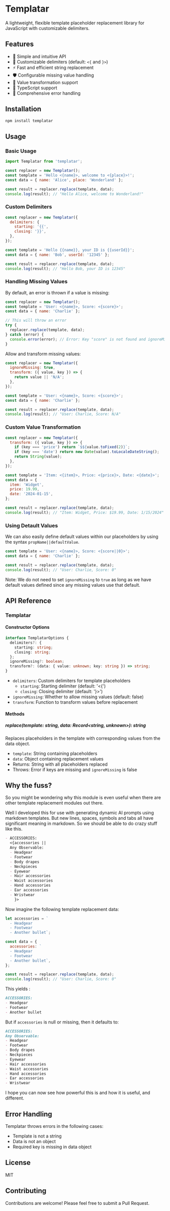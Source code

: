 <!--
 Copyright (c) 2024 Anthony Mugendi

 This software is released under the MIT License.
 https://opensource.org/licenses/MIT
-->

# Templatar

A lightweight, flexible template placeholder replacement library for JavaScript with customizable delimiters.

## Features

- 🎯 Simple and intuitive API
- 🔄 Customizable delimiters (default: `<{` and `}>`)
- ⚡ Fast and efficient string replacement
- 🛡️ Configurable missing value handling
- 🔧 Value transformation support
- 💪 TypeScript support
- 🐛 Comprehensive error handling

## Installation

```bash
npm install templatar
```

## Usage

### Basic Usage

```javascript
import Templatar from 'templatar';

const replacer = new Templatar();
const template = 'Hello <{name}>, welcome to <{place}>!';
const data = { name: 'Alice', place: 'Wonderland' };

const result = replacer.replace(template, data);
console.log(result); // "Hello Alice, welcome to Wonderland!"
```

### Custom Delimiters

```javascript
const replacer = new Templatar({
  delimiters: {
    starting: '{{',
    closing: '}}',
  },
});

const template = 'Hello {{name}}, your ID is {{userId}}';
const data = { name: 'Bob', userId: '12345' };

const result = replacer.replace(template, data);
console.log(result); // "Hello Bob, your ID is 12345"
```

### Handling Missing Values

By default, an error is thrown if a value is missing:

```javascript
const replacer = new Templatar();
const template = 'User: <{name}>, Score: <{score}>';
const data = { name: 'Charlie' };

// This will throw an error
try {
  replacer.replace(template, data);
} catch (error) {
  console.error(error); // Error: Key "score" is not found and ignoreMissing is false
}
```

Allow and transform missing values:

```javascript
const replacer = new Templatar({
  ignoreMissing: true,
  transform: ({ value, key }) => {
    return value || 'N/A';
  },
});

const template = 'User: <{name}>, Score: <{score}>';
const data = { name: 'Charlie' };

const result = replacer.replace(template, data);
console.log(result); // "User: Charlie, Score: N/A"
```

### Custom Value Transformation

```javascript
const replacer = new Templatar({
  transform: ({ value, key }) => {
    if (key === 'price') return `$${value.toFixed(2)}`;
    if (key === 'date') return new Date(value).toLocaleDateString();
    return String(value);
  },
});

const template = 'Item: <{item}>, Price: <{price}>, Date: <{date}>';
const data = {
  item: 'Widget',
  price: 19.99,
  date: '2024-01-15',
};

const result = replacer.replace(template, data);
console.log(result); // "Item: Widget, Price: $19.99, Date: 1/15/2024"
```

### Using Detault Values

We can also easily define default values within our placeholders by using the syntax `propName||defaultValue`.

```javascript
const template = 'User: <{name}>, Score: <{score||0}>';
const data = { name: 'Charlie' };

const result = replacer.replace(template, data);
console.log(result); // "User: Charlie, Score: 0"
```

Note: We do not need to set `ignoreMissing` to `true` as long as we have default values defined since any missing values use that default.

## API Reference

### Templatar

#### Constructor Options

```typescript
interface TemplatarOptions {
  delimiters?: {
    starting: string;
    closing: string;
  };
  ignoreMissing?: boolean;
  transform?: (data: { value: unknown; key: string }) => string;
}
```

- `delimiters`: Custom delimiters for template placeholders
  - `starting`: Starting delimiter (default: '<{')
  - `closing`: Closing delimiter (default: '}>')
- `ignoreMissing`: Whether to allow missing values (default: false)
- `transform`: Function to transform values before replacement

#### Methods

##### replace(template: string, data: Record<string, unknown>): string

Replaces placeholders in the template with corresponding values from the data object.

- `template`: String containing placeholders
- `data`: Object containing replacement values
- Returns: String with all placeholders replaced
- Throws: Error if keys are missing and `ignoreMissing` is false

<!-- TODO: Add advanced usage section -->

## Why the fuss?

So you might be wondering why this module is even useful when there are other template replacement modules out there.

Well I developed this for use with generating dynamic AI prompts using markdown templates. But new lines, spaces, symbols and tabs all have significant meaning in markdown. So we should be able to do crazy stuff like this.

```markdown
- ACCESSORIES:
  <{accessories ||
  Any Observable:
  - Headgear
  - Footwear
  - Body drapes
  - Neckpieces
  - Eyewear
  - Hair accessories
  - Waist accessories
  - Hand accessories
  - Ear accessories
  - Wristwear
    }>
```

Now imagine the following template replacement data:

```javascript
let accessories = `
  - Headgear
  - Footwear
  - Another bullet`;

const data = {
  accessories: `
  - Headgear
  - Footwear
  - Another bullet`,
};

const result = replacer.replace(template, data);
console.log(result); // "User: Charlie, Score: 0"
```

This yields :

```markdown
ACCESSORIES:
- Headgear
- Footwear
- Another bullet
```

But if `accessories` is null or missing, then it defaults to:

```markdown
ACCESSORIES: 
Any Observable:
- Headgear
- Footwear
- Body drapes
- Neckpieces
- Eyewear
- Hair accessories
- Waist accessories
- Hand accessories
- Ear accessories
- Wristwear
```

I hope you can now see how powerful this is and how it is useful, and different.

## Error Handling

Templatar throws errors in the following cases:

- Template is not a string
- Data is not an object
- Required key is missing in data object

## License

MIT

## Contributing

Contributions are welcome! Please feel free to submit a Pull Request.
